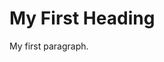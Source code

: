 <!DOCTYPE html>
<html>
<head>
<title>Patrick Joyce's Website!</title>
</head>
<body>

<h1>My First Heading</h1>
<p>My first paragraph.</p>

</body>
</html>
